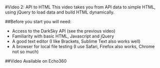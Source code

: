 #Video 2: API to HTML
This video takes you from API data to simple HTML, using jQuery to load data and build HTML dynamically. 

##Before you start you will need:

- Access to the DarkSky API (see the previous video)
- Familiarity with basic HTML, Javascript and jQuery
- A good text editor (I like Brackets, Sublime Text also works well)
- A browser for local file testing (I use Safari, Firefox also works, Chrome not so much)

##Video
Available on Echo360